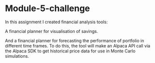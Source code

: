 # Module-5-challenge

In this assignment I created financial analysis tools:

A financial planner for visualisation of savings. 

And a financial planner for forecasting the performance of portfolio in different time frames. To do this, the tool will make an Alpaca API call via the Alpaca SDK to get historical price data for use in Monte Carlo simulations.
